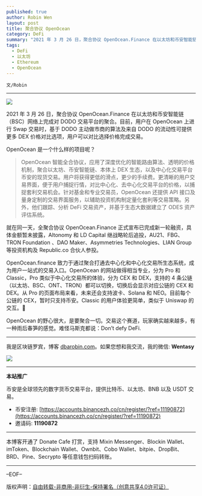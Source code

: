 ```yaml
---
published: true
author: Robin Wen
layout: post
title: 聚合协议 OpenOcean
category: DeFi
summary: "2021 年 3 月 26 日，聚合协议 OpenOcean.Finance 在以太坊和币安智能链（BSC）网络上完成对 DODO 交易平台的聚合。目前，用户在 OpenOcean 上进行 Swap 交易时，基于 DODO 主动做市商的算法及来自 DODO 的流动性可提供更多 DEX 价格对比选项，用户可以对比选择价格完成交易。OpenOcean 的野心很大，是要聚合一切。交易这个赛道，玩家确实越来越多，有一种雨后春笋的感觉。难怪马斯克都说：Don’t defy DeFi."
tags:
  - DeFi
  - 以太坊
  - Ethereum
  - OpenOcean
---
```


`文/Robin`

***

![](https://cdn.dbarobin.com/8pilz6w.png)

2021 年 3 月 26 日，聚合协议 OpenOcean.Finance 在以太坊和币安智能链（BSC）网络上完成对 DODO 交易平台的聚合。目前，用户在 OpenOcean 上进行 Swap 交易时，基于 DODO 主动做市商的算法及来自 DODO 的流动性可提供更多 DEX 价格对比选项，用户可以对比选择价格完成交易。

OpenOcean 是一个什么样的项目呢？

> OpenOcean 智能全合协议，应用了深度优化的智能路由算法、透明的价格机制，聚合以太坊、币安智能链、本体上 DEX 生态，以及中心化交易平台币安的现货交易。用户将获得更低的滑点，更少的手续费。更清晰的用户交易界面，便于用户捕捉行情，对比中心化、去中心化交易平台的价格，以捕捉套利交易机会。针对基金和专业交易员，OpenOcean 还提供 API 接口及量身定制的交易界面服务，以辅助投资机构制定量化套利等交易策略。另外，他们跟踪、分析 DeFi 交易资产，并基于生态大数据建立了 ODES 资产评估系统。

就在同一天，全聚合协议 OpenOcean.Finance 正式宣布已完成新一轮融资，具体金额暂未披露，Altonomy 和 LD Capital 继战略轮后追投，AU21、FBG、TRON Foundation 、DAO Maker、Asymmetries Technologies、LIAN Group 等投资机构及 Republic.co 合伙人参投。

OpenOcean.finance 致力于通过聚合打通去中心化和中心化交易所生态系统，成为用户一站式的交易入口。OpenOcean 的网站做得相当专业，分为 Pro 和 Classic，Pro 类似于中心化交易所的体验，分为 CEX 和 DEX，支持的 4 条公链（以太坊、BSC、ONT、TRON）都可以切换，切换后会显示对应公链的 CEX 和 DEX。从 Pro 的页面布局来看，未来还会支持波卡、Solana 和 NEO。目前每个公链的 CEX，暂时只支持币安。Classic 的用户体验更简单，类似于 Uniswap 的交互。

OpenOcean 的野心很大，是要聚合一切。交易这个赛道，玩家确实越来越多，有一种雨后春笋的感觉。难怪马斯克都说：Don’t defy DeFi.

***

我是区块链罗宾，博客 [dbarobin.com](https://dbarobin.com/)。如果您想和我交流，我的微信: **Wentasy**

![](https://cdn.dbarobin.com/v4yywe2.png)

***

**本站推广**

币安是全球领先的数字货币交易平台，提供比特币、以太坊、BNB 以及 USDT 交易。

* 币安注册: [https://accounts.binancezh.co/cn/register/?ref=11190872](https://accounts.binancezh.co/cn/register/?ref=11190872)
* 邀请码: **11190872**

***

本博客开通了 Donate Cafe 打赏，支持 Mixin Messenger、Blockin Wallet、imToken、Blockchain Wallet、Ownbit、Cobo Wallet、bitpie、DropBit、BRD、Pine、Secrypto 等任意钱包扫码转账。

<center>
    <div class="--donate-button"
         data-button-id="f8b9df0d-af9a-460d-8258-d3f435445075"
    ></div>
</center>

***

–EOF–

版权声明：[自由转载-非商用-非衍生-保持署名（创意共享4.0许可证）](http://creativecommons.org/licenses/by-nc-nd/4.0/deed.zh)